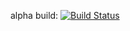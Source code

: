 alpha build: [![Build Status](https://travis-ci.org/cubic-ai/wechat-bot.svg?branch=v0.0.0.1)](https://travis-ci.org/cubic-ai/wechat-bot)